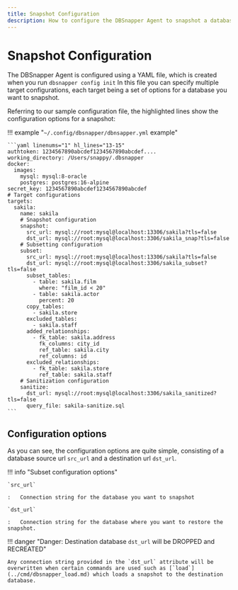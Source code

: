```yaml
---
title: Snapshot Configuration
description: How to configure the DBSnapper Agent to snapshot a database.
---
```


# Snapshot Configuration

The DBSnapper Agent is configured using a YAML file, which is created when you run `dbsnapper config init` In this file you can specify multiple target configurations, each target being a set of options for a database you want to snapshot.

Referring to our sample configuration file, the highlighted lines show the configuration options for a snapshot:

<!-- prettier-ignore-start -->
!!! example "`~/.config/dbsnapper/dbnsapper.yml` example"

    ```yaml linenums="1" hl_lines="13-15"
    authtoken: 1234567890abcdef1234567890abcdef....
    working_directory: /Users/snappy/.dbsnapper
    docker:
      images:
        mysql: mysql:8-oracle
        postgres: postgres:16-alpine
    secret_key: 1234567890abcdef1234567890abcdef
    # Target configurations
    targets:
      sakila:
        name: sakila
        # Snapshot configuration
        snapshot:
          src_url: mysql://root:mysql@localhost:13306/sakila?tls=false
          dst_url: mysql://root:mysql@localhost:3306/sakila_snap?tls=false
        # Subsetting configuration
        subset:
          src_url: mysql://root:mysql@localhost:13306/sakila?tls=false
          dst_url: mysql://root:mysql@localhost:3306/sakila_subset?tls=false
          subset_tables:
            - table: sakila.film
              where: "film_id < 20"
            - table: sakila.actor
              percent: 20
          copy_tables:
            - sakila.store
          excluded_tables:
            - sakila.staff
          added_relationships:
            - fk_table: sakila.address
              fk_columns: city_id
              ref_table: sakila.city
              ref_columns: id
          excluded_relationships:
            - fk_table: sakila.store
              ref_table: sakila.staff
        # Sanitization configuration
        sanitize:
          dst_url: mysql://root:mysql@localhost:3306/sakila_sanitized?tls=false
          query_file: sakila-sanitize.sql
    ```
<!-- prettier-ignore-end -->

## Configuration options

As you can see, the configuration options are quite simple, consisting of a database source url `src_url` and a destination url `dst_url`.

<!-- prettier-ignore-start -->
!!! info "Subset configuration options"

    `src_url`

    :   Connection string for the database you want to snapshot  

    `dst_url`
    
    :   Connection string for the database where you want to restore the snapshot.



<!-- prettier-ignore-end -->

<!-- prettier-ignore-start -->

!!! danger "Danger: Destination database `dst_url` will be DROPPED and RECREATED"

    Any connection string provided in the `dst_url` attribute will be overwritten when certain commands are used such as [`load`](../cmd/dbsnapper_load.md) which loads a snapshot to the destination database.

<!-- prettier-ignore-end -->

